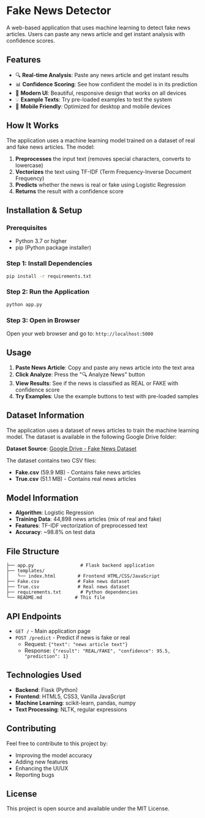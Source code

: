 # Fake News Detector

A web-based application that uses machine learning to detect fake news articles. Users can paste any news article and get instant analysis with confidence scores.

## Features

- 🔍 **Real-time Analysis**: Paste any news article and get instant results
- 📊 **Confidence Scoring**: See how confident the model is in its prediction
- 🎨 **Modern UI**: Beautiful, responsive design that works on all devices
- 💡 **Example Texts**: Try pre-loaded examples to test the system
- 📱 **Mobile Friendly**: Optimized for desktop and mobile devices

## How It Works

The application uses a machine learning model trained on a dataset of real and fake news articles. The model:

1. **Preprocesses** the input text (removes special characters, converts to lowercase)
2. **Vectorizes** the text using TF-IDF (Term Frequency-Inverse Document Frequency)
3. **Predicts** whether the news is real or fake using Logistic Regression
4. **Returns** the result with a confidence score

## Installation & Setup

### Prerequisites
- Python 3.7 or higher
- pip (Python package installer)

### Step 1: Install Dependencies
```bash
pip install -r requirements.txt
```

### Step 2: Run the Application
```bash
python app.py
```

### Step 3: Open in Browser
Open your web browser and go to: `http://localhost:5000`

## Usage

1. **Paste News Article**: Copy and paste any news article into the text area
2. **Click Analyze**: Press the "🔍 Analyze News" button
3. **View Results**: See if the news is classified as REAL or FAKE with confidence score
4. **Try Examples**: Use the example buttons to test with pre-loaded samples

## Dataset Information

The application uses a dataset of news articles to train the machine learning model. The dataset is available in the following Google Drive folder:

**Dataset Source**: [Google Drive - Fake News Dataset](https://drive.google.com/drive/folders/1ByadNwMrPyds53cA6SDCHLelTAvIdoF_)

The dataset contains two CSV files:
- **Fake.csv** (59.9 MB) - Contains fake news articles
- **True.csv** (51.1 MB) - Contains real news articles

## Model Information

- **Algorithm**: Logistic Regression
- **Training Data**: 44,898 news articles (mix of real and fake)
- **Features**: TF-IDF vectorization of preprocessed text
- **Accuracy**: ~98.8% on test data

## File Structure

```
├── app.py                 # Flask backend application
├── templates/
│   └── index.html        # Frontend HTML/CSS/JavaScript
├── Fake.csv              # Fake news dataset
├── True.csv              # Real news dataset
├── requirements.txt       # Python dependencies
└── README.md            # This file
```

## API Endpoints

- `GET /` - Main application page
- `POST /predict` - Predict if news is fake or real
  - Request: `{"text": "news article text"}`
  - Response: `{"result": "REAL/FAKE", "confidence": 95.5, "prediction": 1}`

## Technologies Used

- **Backend**: Flask (Python)
- **Frontend**: HTML5, CSS3, Vanilla JavaScript
- **Machine Learning**: scikit-learn, pandas, numpy
- **Text Processing**: NLTK, regular expressions

## Contributing

Feel free to contribute to this project by:
- Improving the model accuracy
- Adding new features
- Enhancing the UI/UX
- Reporting bugs

## License

This project is open source and available under the MIT License. 
